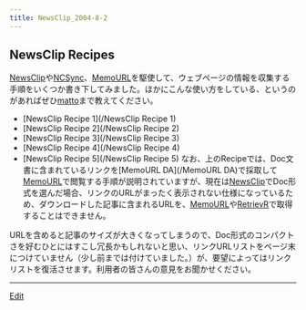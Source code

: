 ```yaml
---
title: NewsClip_2004-8-2
---
```


## NewsClip Recipes

[NewsClip](/NewsClip)や[NCSync](/NCSync)、[MemoURL](/MemoURL)を駆使して、ウェブページの情報を収集する手順をいくつか書き下してみました。ほかにこんな使い方をしている、というのがあればぜひ[matto](/matto)まで教えてください。

* [NewsClip Recipe 1](/NewsClip Recipe 1)
* [NewsClip Recipe 2](/NewsClip Recipe 2)
* [NewsClip Recipe 3](/NewsClip Recipe 3)
* [NewsClip Recipe 4](/NewsClip Recipe 4)
* [NewsClip Recipe 5](/NewsClip Recipe 5)
なお、上のRecipeでは、Doc文書に含まれているリンクを[MemoURL DA](/MemoURL DA)で採取して[MemoURL](/MemoURL)で閲覧する手順が説明されていますが、現在は[NewsClip](/NewsClip)でDoc形式を選んだ場合、リンクのURLがまったく表示されない仕様になっているため、ダウンロードした記事に含まれるURLを、[MemoURL](/MemoURL)や[RetrievR](/RetrievR)で取得することはできません。



URLを含めると記事のサイズが大きくなってしまうので、Doc形式のコンパクトさを好むひとにはすこし冗長かもしれないと思い、リンクURLリストをページ末につけていません（少し前までは付けていました。）が、要望によってはリンクリストを復活させます。利用者の皆さんの意見をお聞かせください。



----
[Edit](https://github.com/vitroid/vitroid.github.io/edit/master/MD/NewsClip_2004-8-2.md)
